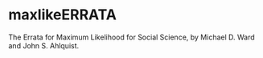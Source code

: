 # maxlikeERRATA
The Errata for Maximum Likelihood for Social Science, by Michael D. Ward and John S. Ahlquist.  
